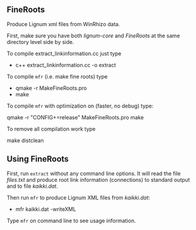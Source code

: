 ## FineRoots

Produce Lignum xml files from WinRhizo data.

First, make sure you have both *lignum-core* and *FineRoots*
at the same directory level side by side. 

To compile extract_linkinformation.cc just type

+ c++  extract_linkinformation.cc -o extract

To compile `mfr` (i.e. make fine roots) type

+  qmake -r MakeFineRoots.pro
+  make

To compile `mfr` with optimization on (faster, no debug) type:

  qmake -r "CONFIG+=release" MakeFineRoots.pro
  make

To remove all compilation work type

  make distclean

## Using FineRoots

First, run `extract` without any command line options. It will read the file *files.txt* and
produce root link information (connections) to standard output and to file *kaikki.dat*.

Then run `mfr` to produce Lignum XML files from *kaikki.dat*:
+ mfr kaikki.dat -writeXML

Type `mfr` on command line to see usage information. 




